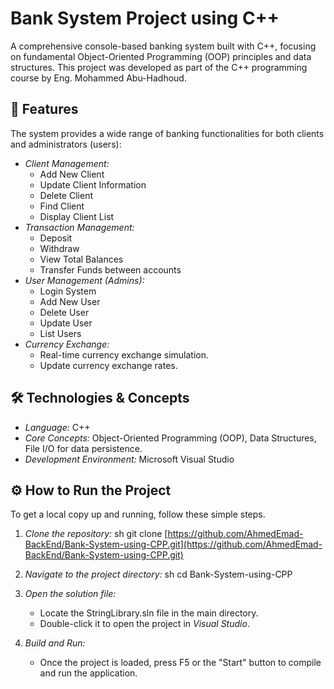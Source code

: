 # Bank System Project using C++

A comprehensive console-based banking system built with C++, focusing on fundamental Object-Oriented Programming (OOP) principles and data structures. This project was developed as part of the C++ programming course by Eng. Mohammed Abu-Hadhoud.

## 🚀 Features

The system provides a wide range of banking functionalities for both clients and administrators (users):

* *Client Management:*
    * Add New Client
    * Update Client Information
    * Delete Client
    * Find Client
    * Display Client List
* *Transaction Management:*
    * Deposit
    * Withdraw
    * View Total Balances
    * Transfer Funds between accounts
* *User Management (Admins):*
    * Login System
    * Add New User
    * Delete User
    * Update User
    * List Users
* *Currency Exchange:*
    * Real-time currency exchange simulation.
    * Update currency exchange rates.

## 🛠 Technologies & Concepts

* *Language:* C++
* *Core Concepts:* Object-Oriented Programming (OOP), Data Structures, File I/O for data persistence.
* *Development Environment:* Microsoft Visual Studio

## ⚙ How to Run the Project

To get a local copy up and running, follow these simple steps.

1.  *Clone the repository:*
    sh
    git clone [https://github.com/AhmedEmad-BackEnd/Bank-System-using-CPP.git](https://github.com/AhmedEmad-BackEnd/Bank-System-using-CPP.git)
    
2.  *Navigate to the project directory:*
    sh
    cd Bank-System-using-CPP
    
3.  *Open the solution file:*
    * Locate the StringLibrary.sln file in the main directory.
    * Double-click it to open the project in *Visual Studio*.
4.  *Build and Run:*
    * Once the project is loaded, press F5 or the "Start" button to compile and run the application.
